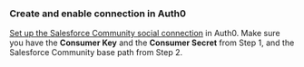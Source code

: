 ### Create and enable connection in Auth0
[Set up the Salesforce Community social connection](/dashboard/guides/connections/set-up-connections-social) in Auth0. Make sure you have the **Consumer Key** and the **Consumer Secret** from Step 1, and the Salesforce Community base path from Step 2. 
